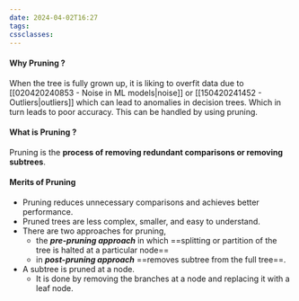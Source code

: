 ```yaml
---
date: 2024-04-02T16:27
tags: 
cssclasses:
---
```

#### Why Pruning ?
When the tree is fully grown up, it is liking to overfit data due to [[020420240853 - Noise in ML models|noise]] or [[150420241452 - Outliers|outliers]] which can lead to anomalies in decision trees. Which in turn leads to poor accuracy. This can be handled by using pruning. 
#### What is Pruning ?
Pruning is the **process of removing redundant comparisons or removing subtrees**. 
#### Merits of Pruning
- Pruning reduces unnecessary comparisons and achieves better performance.
- Pruned trees are less complex, smaller, and easy to understand.
- There are two approaches for pruning,
	- the ***pre-pruning approach*** in which ==splitting or partition of the tree is halted at a particular node== 
	- in ***post-pruning approach*** ==removes subtree from the full tree==.
- A subtree is pruned at a node.
	- It is done by removing the branches at a node and replacing it with a leaf node.